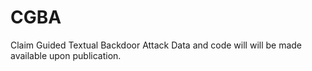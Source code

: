 # CGBA
Claim Guided Textual Backdoor Attack
Data and code will will be made available upon publication.
